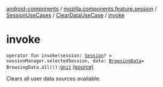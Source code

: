 [android-components](../../../index.md) / [mozilla.components.feature.session](../../index.md) / [SessionUseCases](../index.md) / [ClearDataUseCase](index.md) / [invoke](./invoke.md)

# invoke

`operator fun invoke(session: `[`Session`](../../../mozilla.components.browser.session/-session/index.md)`? = sessionManager.selectedSession, data: `[`BrowsingData`](../../../mozilla.components.concept.engine/-engine/-browsing-data/index.md)` = BrowsingData.all()): `[`Unit`](https://kotlinlang.org/api/latest/jvm/stdlib/kotlin/-unit/index.html) [(source)](https://github.com/mozilla-mobile/android-components/blob/master/components/feature/session/src/main/java/mozilla/components/feature/session/SessionUseCases.kt#L193)

Clears all user data sources available.

